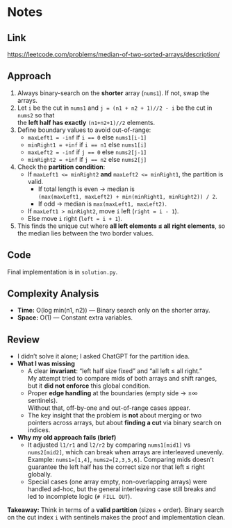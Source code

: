 # Notes

## Link
https://leetcode.com/problems/median-of-two-sorted-arrays/description/

## Approach
1. Always binary-search on the **shorter** array (`nums1`). If not, swap the arrays.
2. Let `i` be the cut in `nums1` and `j = (n1 + n2 + 1)//2 - i` be the cut in `nums2` so that  
   the **left half has exactly** `(n1+n2+1)//2` elements.
3. Define boundary values to avoid out-of-range:
   - `maxLeft1 = -inf` if `i == 0` else `nums1[i-1]`
   - `minRight1 = +inf` if `i == n1` else `nums1[i]`
   - `maxLeft2 = -inf` if `j == 0` else `nums2[j-1]`
   - `minRight2 = +inf` if `j == n2` else `nums2[j]`
4. Check the **partition condition**:
   - If `maxLeft1 <= minRight2` **and** `maxLeft2 <= minRight1`, the partition is valid.  
     - If total length is even → median is  
       `(max(maxLeft1, maxLeft2) + min(minRight1, minRight2)) / 2`.
     - If odd → median is `max(maxLeft1, maxLeft2)`.
   - If `maxLeft1 > minRight2`, move `i` left (`right = i - 1`).
   - Else move `i` right (`left = i + 1`).
5. This finds the unique cut where **all left elements ≤ all right elements**, so the median lies between the two border values.

## Code
Final implementation is in `solution.py`.

## Complexity Analysis
- **Time:** O(log min(n1, n2)) — Binary search only on the shorter array.
- **Space:** O(1) — Constant extra variables.

## Review
- I didn’t solve it alone; I asked ChatGPT for the partition idea.  
- **What I was missing**
  - A clear **invariant**: “left half size fixed” and “all left ≤ all right.”  
    My attempt tried to compare mids of both arrays and shift ranges, but it **did not enforce** this global condition.
  - Proper **edge handling** at the boundaries (empty side → ±∞ sentinels).  
    Without that, off-by-one and out-of-range cases appear.
  - The key insight that the problem is **not** about merging or two pointers across arrays, but about **finding a cut** via binary search on indices.
- **Why my old approach fails (brief)**
  - It adjusted `l1/r1` and `l2/r2` by comparing `nums1[mid1]` vs `nums2[mid2]`, which can break when arrays are interleaved unevenly.  
    Example: `nums1=[1,4]`, `nums2=[2,3,5,6]`. Comparing mids doesn’t guarantee the left half has the correct size nor that left ≤ right globally.
  - Special cases (one array empty, non-overlapping arrays) were handled ad-hoc, but the general interleaving case still breaks and led to incomplete logic (`# FILL OUT`).

**Takeaway:** Think in terms of a **valid partition** (sizes + order). Binary search on the cut index `i` with sentinels makes the proof and implementation clean.
